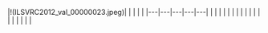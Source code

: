 ﻿﻿|!(ILSVRC2012_val_00000023.jpeg)|   |   |   |   ||---|---|---|---|---||   |   |   |   |   ||   |   |   |   |   ||   |   |   |   |   |